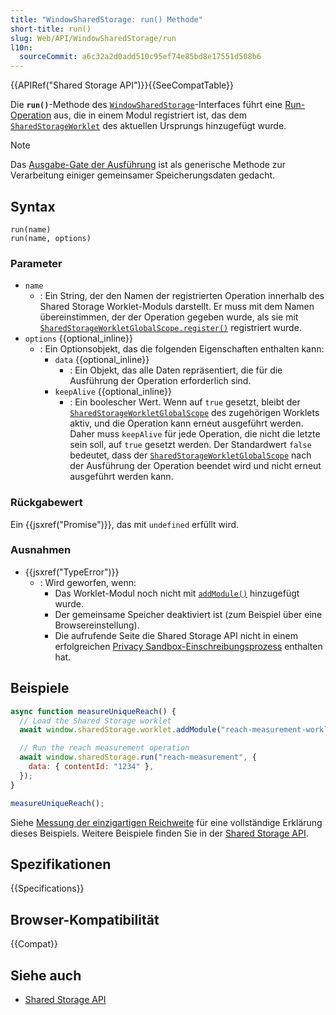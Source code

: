 ```yaml
---
title: "WindowSharedStorage: run() Methode"
short-title: run()
slug: Web/API/WindowSharedStorage/run
l10n:
  sourceCommit: a6c32a2d0add510c95ef74e85bd8e17551d508b6
---
```


{{APIRef("Shared Storage API")}}{{SeeCompatTable}}

Die **`run()`**-Methode des [`WindowSharedStorage`](/de/docs/Web/API/WindowSharedStorage)-Interfaces führt eine [Run-Operation](/de/docs/Web/API/SharedStorageRunOperation) aus, die in einem Modul registriert ist, das dem [`SharedStorageWorklet`](/de/docs/Web/API/SharedStorageWorklet) des aktuellen Ursprungs hinzugefügt wurde.

> [!NOTE]
> Das [Ausgabe-Gate der Ausführung](/de/docs/Web/API/Shared_Storage_API#run) ist als generische Methode zur Verarbeitung einiger gemeinsamer Speicherungsdaten gedacht.

## Syntax

```js-nolint
run(name)
run(name, options)
```

### Parameter

- `name`
  - : Ein String, der den Namen der registrierten Operation innerhalb des Shared Storage Worklet-Moduls darstellt. Er muss mit dem Namen übereinstimmen, der der Operation gegeben wurde, als sie mit [`SharedStorageWorkletGlobalScope.register()`](/de/docs/Web/API/SharedStorageWorkletGlobalScope/register) registriert wurde.
- `options` {{optional_inline}}
  - : Ein Optionsobjekt, das die folgenden Eigenschaften enthalten kann:
    - `data` {{optional_inline}}
      - : Ein Objekt, das alle Daten repräsentiert, die für die Ausführung der Operation erforderlich sind.
    - `keepAlive` {{optional_inline}}
      - : Ein boolescher Wert. Wenn auf `true` gesetzt, bleibt der [`SharedStorageWorkletGlobalScope`](/de/docs/Web/API/SharedStorageWorkletGlobalScope) des zugehörigen Worklets aktiv, und die Operation kann erneut ausgeführt werden. Daher muss `keepAlive` für jede Operation, die nicht die letzte sein soll, auf `true` gesetzt werden. Der Standardwert `false` bedeutet, dass der [`SharedStorageWorkletGlobalScope`](/de/docs/Web/API/SharedStorageWorkletGlobalScope) nach der Ausführung der Operation beendet wird und nicht erneut ausgeführt werden kann.

### Rückgabewert

Ein {{jsxref("Promise")}}, das mit `undefined` erfüllt wird.

### Ausnahmen

- {{jsxref("TypeError")}}
  - : Wird geworfen, wenn:
    - Das Worklet-Modul noch nicht mit [`addModule()`](/de/docs/Web/API/Worklet/addModule) hinzugefügt wurde.
    - Der gemeinsame Speicher deaktiviert ist (zum Beispiel über eine Browsereinstellung).
    - Die aufrufende Seite die Shared Storage API nicht in einem erfolgreichen [Privacy Sandbox-Einschreibungsprozess](/de/docs/Web/Privacy/Guides/Privacy_sandbox/Enrollment) enthalten hat.

## Beispiele

```js
async function measureUniqueReach() {
  // Load the Shared Storage worklet
  await window.sharedStorage.worklet.addModule("reach-measurement-worklet.js");

  // Run the reach measurement operation
  await window.sharedStorage.run("reach-measurement", {
    data: { contentId: "1234" },
  });
}

measureUniqueReach();
```

Siehe [Messung der einzigartigen Reichweite](https://privacysandbox.google.com/private-advertising/private-aggregation/unique-reach) für eine vollständige Erklärung dieses Beispiels. Weitere Beispiele finden Sie in der [Shared Storage API](/de/docs/Web/API/Shared_Storage_API).

## Spezifikationen

{{Specifications}}

## Browser-Kompatibilität

{{Compat}}

## Siehe auch

- [Shared Storage API](/de/docs/Web/API/Shared_Storage_API)
